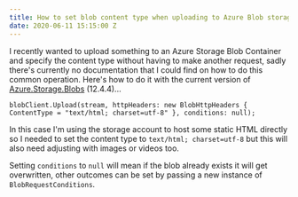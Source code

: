 ```yaml
---
title: How to set blob content type when uploading to Azure Blob storage using Azure.Storage.Blobs
date: 2020-06-11 15:15:00 Z
---
```


I recently wanted to upload something to an Azure Storage Blob Container and specify the content type without having to make another request, sadly there's currently no documentation that I could find on how to do this common operation. Here's how to do it with the current version of [Azure.Storage.Blobs](https://www.nuget.org/packages/Azure.Storage.Blobs/) (12.4.4)...

```
blobClient.Upload(stream, httpHeaders: new BlobHttpHeaders { ContentType = "text/html; charset=utf-8" }, conditions: null);
```

In this case I'm using the storage account to host some static HTML directly so I needed to set the content type to `text/html; charset=utf-8` but this will also need adjusting with images or videos too.

Setting `conditions` to `null` will mean if the blob already exists it will get overwritten, other outcomes can be set by passing a new instance of `BlobRequestConditions`.
